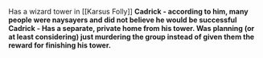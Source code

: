 Has a wizard tower in [[Karsus Folly]]
**Cadrick - according to him, many people were naysayers and did not believe he would be successful**
**Cadrick - Has a separate, private home from his tower. Was planning (or at least considering) just murdering the group instead of given them the reward for finishing his tower.**
